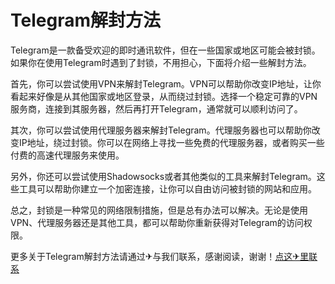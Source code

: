 # Telegram解封方法

Telegram是一款备受欢迎的即时通讯软件，但在一些国家或地区可能会被封锁。如果你在使用Telegram时遇到了封锁，不用担心，下面将介绍一些解封方法。

首先，你可以尝试使用VPN来解封Telegram。VPN可以帮助你改变IP地址，让你看起来好像是从其他国家或地区登录，从而绕过封锁。选择一个稳定可靠的VPN服务商，连接到其服务器，然后再打开Telegram，通常就可以顺利访问了。

其次，你可以尝试使用代理服务器来解封Telegram。代理服务器也可以帮助你改变IP地址，绕过封锁。你可以在网络上寻找一些免费的代理服务器，或者购买一些付费的高速代理服务来使用。

另外，你还可以尝试使用Shadowsocks或者其他类似的工具来解封Telegram。这些工具可以帮助你建立一个加密连接，让你可以自由访问被封锁的网站和应用。

总之，封锁是一种常见的网络限制措施，但是总有办法可以解决。无论是使用VPN、代理服务器还是其他工具，都可以帮助你重新获得对Telegram的访问权限。

更多关于Telegram解封方法请通过✈与我们联系，感谢阅读，谢谢！[点这✈里联系](https://gg.k02.cc)